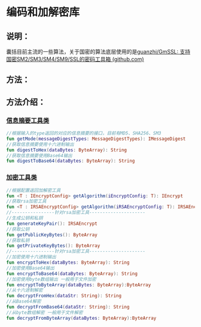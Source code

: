 # 编码和加解密库

## 说明：

囊括目前主流的一些算法，关于国密的算法底层使用的是[guanzhi/GmSSL: 支持国密SM2/SM3/SM4/SM9/SSL的密码工具箱 (github.com)](https://github.com/guanzhi/GmSSL)

## 方法：

## 方法介绍：

### [信息摘要工具类](./src/main/java/com/sik/sikencrypt/MessageDigestUtils.kt)

```kotlin
//根据输入的type返回的对应的信息摘要的接口，目前有MD5、SHA256、SM3
fun getMode(messageDigestTypes: MessageDigestTypes): IMessageDigest
//获取信息摘要使用十六进制输出
fun digestToHex(dataBytes: ByteArray): String
//获取信息摘要使用Base64输出
fun digestToBase64(dataBytes: ByteArray): String
```

### [加密工具类](./src/main/java/com/sik/sikencrypt/EncryptUtils.kt)

```kotlin
//根据配置返回加解密工具
fun <T : IEncryptConfig> getAlgorithm(iEncryptConfig: T): IEncrypt
//获取rsa加密工具
fun <T : IRSAEncryptConfig> getAlgorithm(iRSAEncryptConfig: T): IRSAEncrypt
//----------------针对rsa加密工具---------------------
//生成公钥和私钥
fun generateKeyPair(): IRSAEncrypt
//获取公钥
fun getPublicKeyBytes(): ByteArray
//获取私钥
fun getPrivateKeyBytes(): ByteArray
//----------------针对rsa加密工具---------------------
//加密使用十六进制输出
fun encryptToHex(dataBytes: ByteArray): String
//加密使用Base64输出
fun encryptToBase64(dataBytes: ByteArray): String
//加密使用byte数组输出 一般用于文件加密
fun encryptToByteArray(dataBytes: ByteArray):ByteArray
//从十六进制解密
fun decryptFromHex(dataStr: String): String
//从Base64解密
fun decryptFromBase64(dataStr: String): String
//从byte数组解密 一般用于文件解密
fun decryptFromByteArray(dataBytes: ByteArray):ByteArray
```

